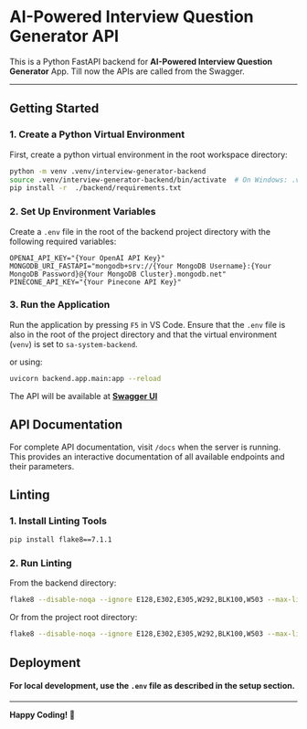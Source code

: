 ﻿# AI-Powered Interview Question Generator API

This is a Python FastAPI backend for **AI-Powered Interview Question Generator** App. Till now the APIs are called from the Swagger.

---

## Getting Started

### 1. Create a Python Virtual Environment

First, create a python virtual environment in the root workspace directory:

```bash
python -m venv .venv/interview-generator-backend
source .venv/interview-generator-backend/bin/activate  # On Windows: .venv\interview-generator-backend\Scripts\activate
pip install -r  ./backend/requirements.txt
```

### 2. Set Up Environment Variables

Create a `.env` file in the root of the backend project directory with the following required variables:

```plaintext
OPENAI_API_KEY="{Your OpenAI API Key}"
MONGODB_URI_FASTAPI="mongodb+srv://{Your MongoDB Username}:{Your MongoDB Password}@{Your MongoDB Cluster}.mongodb.net"
PINECONE_API_KEY="{Your Pinecone API Key}"
```

### 3. Run the Application

Run the application by pressing `F5` in VS Code. Ensure that the `.env` file is also in the root of the project directory and that the virtual environment (`venv`) is set to `sa-system-backend`.

or using:

```bash
uvicorn backend.app.main:app --reload
```

The API will be available at [**Swagger UI**](http://localhost:8000/docs)

## API Documentation

For complete API documentation, visit `/docs` when the server is running. This provides an interactive documentation of all available endpoints and their parameters.


## Linting

### 1. Install Linting Tools

```bash
pip install flake8==7.1.1
```

### 2. Run Linting

From the backend directory:

```bash
flake8 --disable-noqa --ignore E128,E302,E305,W292,BLK100,W503 --max-line-length 120 .
```

Or from the project root directory:

```bash
flake8 --disable-noqa --ignore E128,E302,E305,W292,BLK100,W503 --max-line-length 120 --exclude=.venv backend
```
## Deployment

#### For local development, use the `.env` file as described in the setup section.

---

**Happy Coding! 🚀**
